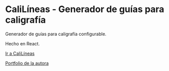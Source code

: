# CaliLíneas - Generador de guías para caligrafía

Generador de guías para caligrafía configurable.

Hecho en React.

[Ir a CaliLíneas](https://calilineas.martam.dev)

[Portfolio de la autora](https://martam.dev)
